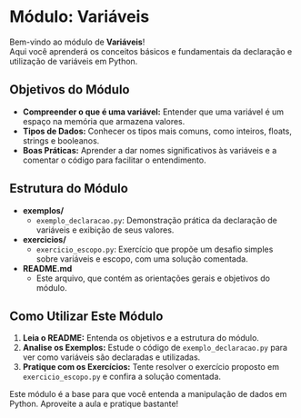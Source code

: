 # Módulo: Variáveis

Bem-vindo ao módulo de **Variáveis**!  
Aqui você aprenderá os conceitos básicos e fundamentais da declaração e utilização de variáveis em Python.

## Objetivos do Módulo

- **Compreender o que é uma variável:** Entender que uma variável é um espaço na memória que armazena valores.
- **Tipos de Dados:** Conhecer os tipos mais comuns, como inteiros, floats, strings e booleanos.
- **Boas Práticas:** Aprender a dar nomes significativos às variáveis e a comentar o código para facilitar o entendimento.

## Estrutura do Módulo

- **exemplos/**
  - `exemplo_declaracao.py`: Demonstração prática da declaração de variáveis e exibição de seus valores.
- **exercicios/**
  - `exercicio_escopo.py`: Exercício que propõe um desafio simples sobre variáveis e escopo, com uma solução comentada.
- **README.md**
  - Este arquivo, que contém as orientações gerais e objetivos do módulo.

## Como Utilizar Este Módulo

1. **Leia o README:** Entenda os objetivos e a estrutura do módulo.
2. **Analise os Exemplos:** Estude o código de `exemplo_declaracao.py` para ver como variáveis são declaradas e utilizadas.
3. **Pratique com os Exercícios:** Tente resolver o exercício proposto em `exercicio_escopo.py` e confira a solução comentada.

Este módulo é a base para que você entenda a manipulação de dados em Python. Aproveite a aula e pratique bastante!


